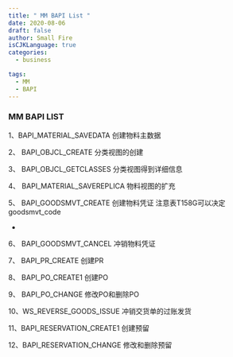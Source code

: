 ```yaml
---
title: " MM BAPI List "
date: 2020-08-06
draft: false
author: Small Fire
isCJKLanguage: true
categories: 
  - business

tags: 
  - MM
  - BAPI
---
```


###  MM BAPI LIST

1、BAPI_MATERIAL_SAVEDATA 创建物料主数据

2、 BAPI_OBJCL_CREATE 分类视图的创建

3、 BAPI_OBJCL_GETCLASSES 分类视图得到详细信息

4、 BAPI_MATERIAL_SAVEREPLICA 物料视图的扩充

5、 BAPI_GOODSMVT_CREATE 创建物料凭证 注意表T158G可以决定goodsmvt_code

- 

6、 BAPI_GOODSMVT_CANCEL 冲销物料凭证

7、 BAPI_PR_CREATE 创建PR

8、 BAPI_PO_CREATE1 创建PO

9、 BAPI_PO_CHANGE 修改PO和删除PO

10、WS_REVERSE_GOODS_ISSUE 冲销交货单的过账发货

11、BAPI_RESERVATION_CREATE1 创建预留

12、BAPI_RESERVATION_CHANGE 修改和删除预留